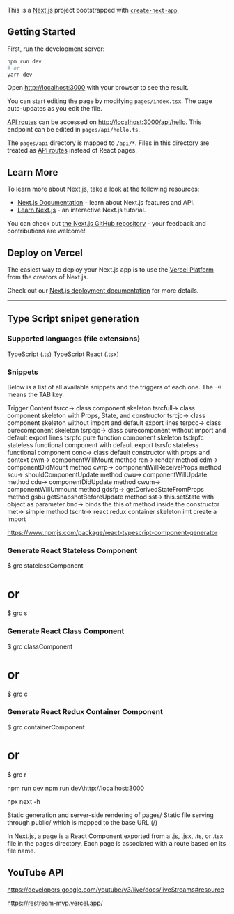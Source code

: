 This is a [Next.js](https://nextjs.org/) project bootstrapped with [`create-next-app`](https://github.com/vercel/next.js/tree/canary/packages/create-next-app).

## Getting Started

First, run the development server:

```bash
npm run dev
# or
yarn dev
```

Open [http://localhost:3000](http://localhost:3000) with your browser to see the result.

You can start editing the page by modifying `pages/index.tsx`. The page auto-updates as you edit the file.

[API routes](https://nextjs.org/docs/api-routes/introduction) can be accessed on [http://localhost:3000/api/hello](http://localhost:3000/api/hello). This endpoint can be edited in `pages/api/hello.ts`.

The `pages/api` directory is mapped to `/api/*`. Files in this directory are treated as [API routes](https://nextjs.org/docs/api-routes/introduction) instead of React pages.

## Learn More

To learn more about Next.js, take a look at the following resources:

- [Next.js Documentation](https://nextjs.org/docs) - learn about Next.js features and API.
- [Learn Next.js](https://nextjs.org/learn) - an interactive Next.js tutorial.

You can check out [the Next.js GitHub repository](https://github.com/vercel/next.js/) - your feedback and contributions are welcome!

## Deploy on Vercel

The easiest way to deploy your Next.js app is to use the [Vercel Platform](https://vercel.com/new?utm_medium=default-template&filter=next.js&utm_source=create-next-app&utm_campaign=create-next-app-readme) from the creators of Next.js.

Check out our [Next.js deployment documentation](https://nextjs.org/docs/deployment) for more details.


----------

## Type Script snipet generation 

### Supported languages (file extensions)
TypeScript (.ts)
TypeScript React (.tsx)

### Snippets
Below is a list of all available snippets and the triggers of each one. The ⇥ means the TAB key.

Trigger	Content
tsrcc→	class component skeleton
tsrcfull→	class component skeleton with Props, State, and constructor
tsrcjc→	class component skeleton without import and default export lines
tsrpcc→	class purecomponent skeleton
tsrpcjc→	class purecomponent without import and default export lines
tsrpfc	pure function component skeleton
tsdrpfc	stateless functional component with default export
tsrsfc	stateless functional component
conc→	class default constructor with props and context
cwm→	componentWillMount method
ren→	render method
cdm→	componentDidMount method
cwrp→	componentWillReceiveProps method
scu→	shouldComponentUpdate method
cwu→	componentWillUpdate method
cdu→	componentDidUpdate method
cwum→	componentWillUnmount method
gdsfp→	getDerivedStateFromProps method
gsbu	getSnapshotBeforeUpdate method
sst→	this.setState with object as parameter
bnd→	binds the this of method inside the constructor
met→	simple method
tscntr→	react redux container skeleton
imt	create a import

https://www.npmjs.com/package/react-typescript-component-generator


### Generate React Stateless Component
$ grc statelessComponent <componentName>
# or 
$ grc s <componentName>

### Generate React Class Component
$ grc classComponent <componentName>
# or 
$ grc c <componentName>

### Generate React Redux Container Component
$ grc containerComponent <componentName>
# or 
$ grc r <componentName>


npm run dev
npm run dev\http://localhost:3000

npx next -h

Static generation and server-side rendering of pages/
Static file serving through public/ which is mapped to the base URL (/)

In Next.js, a page is a React Component exported from a .js, .jsx, .ts, or .tsx file in the pages directory. Each page is associated with a route based on its file name.

## YouTube API
https://developers.google.com/youtube/v3/live/docs/liveStreams#resource


https://restream-mvp.vercel.app/

